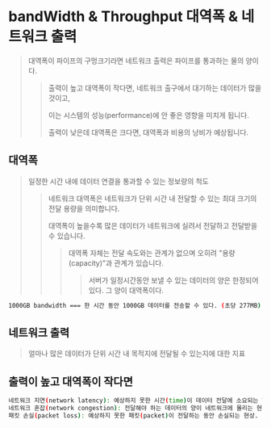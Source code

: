 # bandWidth & Throughput 대역폭 & 네트워크 출력

> 대역폭이 파이프의 구멍크기라면 네트워크 출력은 파이프를 통과하는 물의 양이다.
>
> > 출력이 높고 대역폭이 작다면, 네트워크 출구에서 대기하는 데이터가 많을 것이고,
> >
> > 이는 시스템의 성능(performance)에 안 좋은 영향을 미치게 됩니다.
> >
> > 출력이 낮은데 대역폭은 크다면, 대역폭과 비용의 낭비가 예상됩니다.

## 대역폭

> 일정한 시간 내에 데이터 연결을 통과할 수 있는 정보량의 척도
>
> > 네트워크 대역폭은 네트워크가 단위 시간 내 전달할 수 있는 최대 크기의 전달 용량을 의미합니다.
> >
> > 대역폭이 높을수록 많은 데이터가 네트워크에 실려서 전달하고 전달받을 수 있습니다.
> >
> > > 대역폭 자체는 전달 속도와는 관계가 없으며 오히려 "용량(capacity)"과 관계가 있습니다.
> > >
> > > > 서버가 일정시간동안 보낼 수 있는 데이터의 양은 한정되어있다. 그 양이 대역폭이다.

```sh
1000GB bandwidth === 한 시간 동안 1000GB 데이터를 전송할 수 있다. (초당 277MB)
```

## 네트워크 출력

> 얼마나 많은 데이터가 단위 시간 내 목적지에 전달될 수 있는지에 대한 지표

## 출력이 높고 대역폭이 작다면

```sh
네트워크 지연(network latency): 예상하지 못한 시간(time)이 데이터 전달에 소요되는 현상.
네트워크 혼잡(network congestion): 전달해야 하는 데이터의 양이 네트워크에 몰리는 현상
패킷 손실(packet loss): 예상하지 못한 패킷(packet)이 전달하는 동안 손실되는 현상.
```
